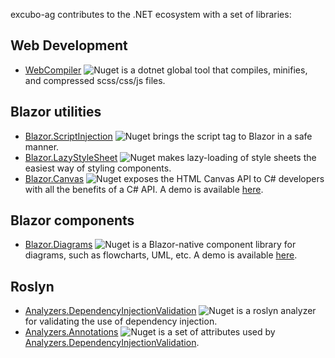 
excubo-ag contributes to the .NET ecosystem with a set of libraries:

## Web Development

- [WebCompiler](https://github.com/excubo-ag/WebCompiler) ![Nuget](https://img.shields.io/nuget/v/Excubo.WebCompiler) is a dotnet global tool that compiles, minifies, and compressed scss/css/js files.

## Blazor utilities

- [Blazor.ScriptInjection](https://github.com/excubo-ag/Blazor.ScriptInjection) ![Nuget](https://img.shields.io/nuget/v/Excubo.Blazor.ScriptInjection) brings the script tag to Blazor in a safe manner.
- [Blazor.LazyStyleSheet](https://github.com/excubo-ag/Blazor.LazyStyleSheet) ![Nuget](https://img.shields.io/nuget/v/Excubo.Blazor.LazyStyleSheet) makes lazy-loading of style sheets the easiest way of styling components.
- [Blazor.Canvas](https://github.com/excubo-ag/Blazor.Canvas) ![Nuget](https://img.shields.io/nuget/v/Excubo.Blazor.Canvas) exposes the HTML Canvas API to C# developers with all the benefits of a C# API. A demo is available [here](https://excubo-ag.github.io/Blazor.Canvas/).

## Blazor components

- [Blazor.Diagrams](https://github.com/excubo-ag/Blazor.Diagrams) ![Nuget](https://img.shields.io/nuget/v/Excubo.Blazor.Diagrams) is a Blazor-native component library for diagrams, such as flowcharts, UML, etc. A demo is available [here](https://excubo-ag.github.io/Blazor.Diagrams/).

## Roslyn

- [Analyzers.DependencyInjectionValidation](https://github.com/excubo-ag/Analyzers.DependencyInjectionValidation) ![Nuget](https://img.shields.io/nuget/v/Excubo.Analyzers.DependencyInjectionValidation) is a roslyn analyzer for validating the use of dependency injection.
- [Analyzers.Annotations](https://github.com/excubo-ag/Analyzers.Annotations) ![Nuget](https://img.shields.io/nuget/v/Excubo.Analyzers.Annotations) is a set of attributes used by [Analyzers.DependencyInjectionValidation](https://github.com/excubo-ag/Analyzers.DependencyInjectionValidation).
